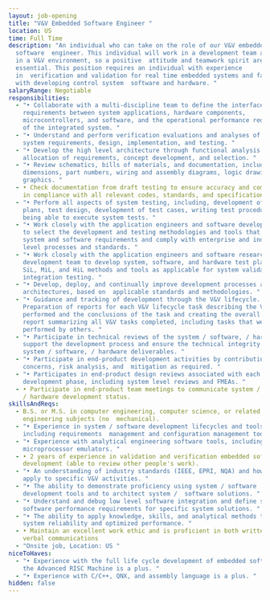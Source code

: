 ```yaml
---
layout: job-opening
title: "V&V Embedded Software Engineer "
location: US
time: Full Time
description: "An individual who can take on the role of our V&V embedded
  software  engineer. This individual will work in a development team as well as
  in a V&V environment, so a positive  attitude and teamwork spirit are
  essential. This position requires an individual with experience
  in  verification and validation for real time embedded systems and familiarity
  with developing control system  software and hardware. "
salaryRange: Negotiable
responsibilities:
  - "• Collaborate with a multi-discipline team to define the interface
    requirements between system applications, hardware components,
    microcontrollers, and software, and the operational performance requirements
    of the integrated system. "
  - "• Understand and perform verification evaluations and analyses of safety
    system requirements, design, implementation, and testing. "
  - "• Develop the high level architecture through functional analysis and
    allocation of requirements, concept development, and selection. "
  - "• Review schematics, bills of materials, and documentation, including
    dimensions, part numbers, wiring and assembly diagrams, logic drawings, and
    graphics. "
  - • Check documentation from draft testing to ensure accuracy and completeness
    in compliance with all relevant codes, standards, and specifications.
  - "• Perform all aspects of system testing, including, development of test
    plans, test design, development of test cases, writing test procedures, and
    being able to execute system tests. "
  - "• Work closely with the application engineers and software development team
    to select the development and testing methodologies and tools that meet the
    system and software requirements and comply with enterprise and industry
    level processes and standards. "
  - "• Work closely with the application engineers and software research and
    development team to develop system, software, and hardware test plans. Use
    SiL, MiL, and HiL methods and tools as applicable for system validation and
    integration testing. "
  - "• Develop, deploy, and continually improve development processes and
    architectures, based on  applicable standards and methodologies. "
  - "• Guidance and tracking of development through the V&V lifecycle.
    Preparation of reports for each V&V lifecycle task describing the V&V task
    performed and the conclusions of the task and creating the overall  summary
    report summarizing all V&V tasks completed, including tasks that were
    performed by others. "
  - "• Participate in technical reviews of the system / software, / hardware to
    support the development process and ensure the technical integrity of the
    system / software, / hardware deliverables. "
  - "• Participate in end-product development activities by contributing ideas,
    concerns, risk analysis, and  mitigation as required. "
  - "• Participates in end-product design reviews associated with each product
    development phase, including system level reviews and FMEAs. "
  - • Participate in end-product team meetings to communicate system / software,
    / hardware development status.
skillsAndReqs:
  - B.S. or M.S. in computer engineering, computer science, or related
    engineering subjects (no  mechanical).
  - "• Experience in system / software development lifecycles and tools,
    including requirements  management and configuration management tools. "
  - "• Experience with analytical engineering software tools, including
    microprocessor emulators. "
  - • 2 years of experience in validation and verification embedded software
    development (able to review other people's work).
  - "• An understanding of industry standards (IEEE, EPRI, NQA) and how they
    apply to specific V&V activities. "
  - "• The ability to demonstrate proficiency using system / software
    development tools and to architect system /  software solutions. "
  - "• Understand and debug low level software integration and define system,
    software performance requirements for specific system solutions. "
  - "• The ability to apply knowledge, skills, and analytical methods to ensure
    system reliability and optimized performance. "
  - • Maintain an excellent work ethic and is proficient in both written and
    verbal communications
  - "Onsite job, Location: US "
niceToHaves:
  - "• Experience with the full life cycle development of embedded software and
    the Advanced RISC Machine is a plus. "
  - "• Experience with C/C++, QNX, and assembly language is a plus. "
hidden: false
---
```

